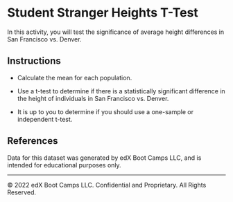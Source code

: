   # Student Stranger Heights T-Test

In this activity, you will test the significance of average height differences in San Francisco vs. Denver.

## Instructions

* Calculate the mean for each population.

* Use a t-test to determine if there is a statistically significant difference in the height of individuals in San Francisco vs. Denver.

* It is up to you to determine if you should use a one-sample or independent t-test.

## References

Data for this dataset was generated by edX Boot Camps LLC, and is intended for educational purposes only.

---

© 2022 edX Boot Camps LLC. Confidential and Proprietary. All Rights Reserved.
